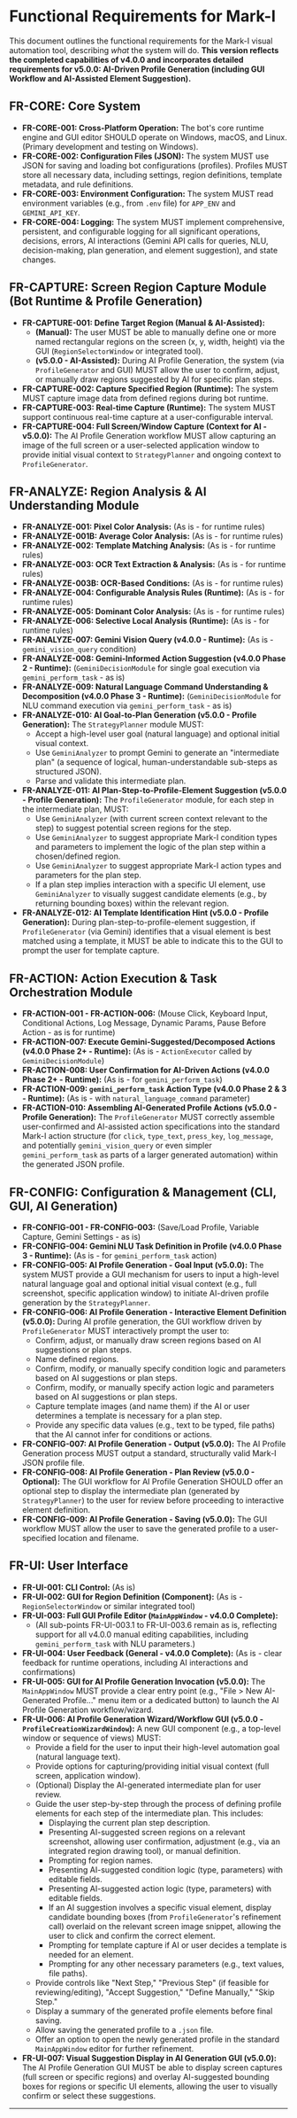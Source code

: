 # Functional Requirements for Mark-I

This document outlines the functional requirements for the Mark-I visual automation tool, describing *what* the system will do.
**This version reflects the completed capabilities of v4.0.0 and incorporates detailed requirements for v5.0.0: AI-Driven Profile Generation (including GUI Workflow and AI-Assisted Element Suggestion).**

## FR-CORE: Core System

*   **FR-CORE-001: Cross-Platform Operation:** The bot's core runtime engine and GUI editor SHOULD operate on Windows, macOS, and Linux. (Primary development and testing on Windows).
*   **FR-CORE-002: Configuration Files (JSON):** The system MUST use JSON for saving and loading bot configurations (profiles). Profiles MUST store all necessary data, including settings, region definitions, template metadata, and rule definitions.
*   **FR-CORE-003: Environment Configuration:** The system MUST read environment variables (e.g., from `.env` file) for `APP_ENV` and `GEMINI_API_KEY`.
*   **FR-CORE-004: Logging:** The system MUST implement comprehensive, persistent, and configurable logging for all significant operations, decisions, errors, AI interactions (Gemini API calls for queries, NLU, decision-making, plan generation, and element suggestion), and state changes.

## FR-CAPTURE: Screen Region Capture Module (Bot Runtime & Profile Generation)

*   **FR-CAPTURE-001: Define Target Region (Manual & AI-Assisted):**
    *   **(Manual):** The user MUST be able to manually define one or more named rectangular regions on the screen (x, y, width, height) via the GUI (`RegionSelectorWindow` or integrated tool).
    *   **(v5.0.0 - AI-Assisted):** During AI Profile Generation, the system (via `ProfileGenerator` and GUI) MUST allow the user to confirm, adjust, or manually draw regions suggested by AI for specific plan steps.
*   **FR-CAPTURE-002: Capture Specified Region (Runtime):** The system MUST capture image data from defined regions during bot runtime.
*   **FR-CAPTURE-003: Real-time Capture (Runtime):** The system MUST support continuous real-time capture at a user-configurable interval.
*   **FR-CAPTURE-004: Full Screen/Window Capture (Context for AI - v5.0.0):** The AI Profile Generation workflow MUST allow capturing an image of the full screen or a user-selected application window to provide initial visual context to `StrategyPlanner` and ongoing context to `ProfileGenerator`.

## FR-ANALYZE: Region Analysis & AI Understanding Module

*   **FR-ANALYZE-001: Pixel Color Analysis:** (As is - for runtime rules)
*   **FR-ANALYZE-001B: Average Color Analysis:** (As is - for runtime rules)
*   **FR-ANALYZE-002: Template Matching Analysis:** (As is - for runtime rules)
*   **FR-ANALYZE-003: OCR Text Extraction & Analysis:** (As is - for runtime rules)
*   **FR-ANALYZE-003B: OCR-Based Conditions:** (As is - for runtime rules)
*   **FR-ANALYZE-004: Configurable Analysis Rules (Runtime):** (As is - for runtime rules)
*   **FR-ANALYZE-005: Dominant Color Analysis:** (As is - for runtime rules)
*   **FR-ANALYZE-006: Selective Local Analysis (Runtime):** (As is - for runtime rules)
*   **FR-ANALYZE-007: Gemini Vision Query (v4.0.0 - Runtime):** (As is - `gemini_vision_query` condition)
*   **FR-ANALYZE-008: Gemini-Informed Action Suggestion (v4.0.0 Phase 2 - Runtime):** (`GeminiDecisionModule` for single goal execution via `gemini_perform_task` - as is)
*   **FR-ANALYZE-009: Natural Language Command Understanding & Decomposition (v4.0.0 Phase 3 - Runtime):** (`GeminiDecisionModule` for NLU command execution via `gemini_perform_task` - as is)
*   **FR-ANALYZE-010: AI Goal-to-Plan Generation (v5.0.0 - Profile Generation):** The `StrategyPlanner` module MUST:
    *   Accept a high-level user goal (natural language) and optional initial visual context.
    *   Use `GeminiAnalyzer` to prompt Gemini to generate an "intermediate plan" (a sequence of logical, human-understandable sub-steps as structured JSON).
    *   Parse and validate this intermediate plan.
*   **FR-ANALYZE-011: AI Plan-Step-to-Profile-Element Suggestion (v5.0.0 - Profile Generation):** The `ProfileGenerator` module, for each step in the intermediate plan, MUST:
    *   Use `GeminiAnalyzer` (with current screen context relevant to the step) to suggest potential screen regions for the step.
    *   Use `GeminiAnalyzer` to suggest appropriate Mark-I condition types and parameters to implement the logic of the plan step within a chosen/defined region.
    *   Use `GeminiAnalyzer` to suggest appropriate Mark-I action types and parameters for the plan step.
    *   If a plan step implies interaction with a specific UI element, use `GeminiAnalyzer` to visually suggest candidate elements (e.g., by returning bounding boxes) within the relevant region.
*   **FR-ANALYZE-012: AI Template Identification Hint (v5.0.0 - Profile Generation):** During plan-step-to-profile-element suggestion, if `ProfileGenerator` (via Gemini) identifies that a visual element is best matched using a template, it MUST be able to indicate this to the GUI to prompt the user for template capture.

## FR-ACTION: Action Execution & Task Orchestration Module

*   **FR-ACTION-001 - FR-ACTION-006:** (Mouse Click, Keyboard Input, Conditional Actions, Log Message, Dynamic Params, Pause Before Action - as is for runtime)
*   **FR-ACTION-007: Execute Gemini-Suggested/Decomposed Actions (v4.0.0 Phase 2+ - Runtime):** (As is - `ActionExecutor` called by `GeminiDecisionModule`)
*   **FR-ACTION-008: User Confirmation for AI-Driven Actions (v4.0.0 Phase 2+ - Runtime):** (As is - for `gemini_perform_task`)
*   **FR-ACTION-009: `gemini_perform_task` Action Type (v4.0.0 Phase 2 & 3 - Runtime):** (As is - with `natural_language_command` parameter)
*   **FR-ACTION-010: Assembling AI-Generated Profile Actions (v5.0.0 - Profile Generation):** The `ProfileGenerator` MUST correctly assemble user-confirmed and AI-assisted action specifications into the standard Mark-I action structure (for `click`, `type_text`, `press_key`, `log_message`, and potentially `gemini_vision_query` or even simpler `gemini_perform_task` as parts of a larger generated automation) within the generated JSON profile.

## FR-CONFIG: Configuration & Management (CLI, GUI, AI Generation)

*   **FR-CONFIG-001 - FR-CONFIG-003:** (Save/Load Profile, Variable Capture, Gemini Settings - as is)
*   **FR-CONFIG-004: Gemini NLU Task Definition in Profile (v4.0.0 Phase 3 - Runtime):** (As is - for `gemini_perform_task` action)
*   **FR-CONFIG-005: AI Profile Generation - Goal Input (v5.0.0):** The system MUST provide a GUI mechanism for users to input a high-level natural language goal and optional initial visual context (e.g., full screenshot, specific application window) to initiate AI-driven profile generation by the `StrategyPlanner`.
*   **FR-CONFIG-006: AI Profile Generation - Interactive Element Definition (v5.0.0):** During AI profile generation, the GUI workflow driven by `ProfileGenerator` MUST interactively prompt the user to:
    *   Confirm, adjust, or manually draw screen regions based on AI suggestions or plan steps.
    *   Name defined regions.
    *   Confirm, modify, or manually specify condition logic and parameters based on AI suggestions or plan steps.
    *   Confirm, modify, or manually specify action logic and parameters based on AI suggestions or plan steps.
    *   Capture template images (and name them) if the AI or user determines a template is necessary for a plan step.
    *   Provide any specific data values (e.g., text to be typed, file paths) that the AI cannot infer for conditions or actions.
*   **FR-CONFIG-007: AI Profile Generation - Output (v5.0.0):** The AI Profile Generation process MUST output a standard, structurally valid Mark-I JSON profile file.
*   **FR-CONFIG-008: AI Profile Generation - Plan Review (v5.0.0 - Optional):** The GUI workflow for AI Profile Generation SHOULD offer an optional step to display the intermediate plan (generated by `StrategyPlanner`) to the user for review before proceeding to interactive element definition.
*   **FR-CONFIG-009: AI Profile Generation - Saving (v5.0.0):** The GUI workflow MUST allow the user to save the generated profile to a user-specified location and filename.

## FR-UI: User Interface

*   **FR-UI-001: CLI Control:** (As is)
*   **FR-UI-002: GUI for Region Definition (Component):** (As is - `RegionSelectorWindow` or similar integrated tool)
*   **FR-UI-003: Full GUI Profile Editor (`MainAppWindow` - v4.0.0 Complete):**
    *   (All sub-points FR-UI-003.1 to FR-UI-003.6 remain as is, reflecting support for all v4.0.0 manual editing capabilities, including `gemini_perform_task` with NLU parameters.)
*   **FR-UI-004: User Feedback (General - v4.0.0 Complete):** (As is - clear feedback for runtime operations, including AI interactions and confirmations)
*   **FR-UI-005: GUI for AI Profile Generation Invocation (v5.0.0):** The `MainAppWindow` MUST provide a clear entry point (e.g., "File > New AI-Generated Profile..." menu item or a dedicated button) to launch the AI Profile Generation workflow/wizard.
*   **FR-UI-006: AI Profile Generation Wizard/Workflow GUI (v5.0.0 - `ProfileCreationWizardWindow`):** A new GUI component (e.g., a top-level window or sequence of views) MUST:
    *   Provide a field for the user to input their high-level automation goal (natural language text).
    *   Provide options for capturing/providing initial visual context (full screen, application window).
    *   (Optional) Display the AI-generated intermediate plan for user review.
    *   Guide the user step-by-step through the process of defining profile elements for each step of the intermediate plan. This includes:
        *   Displaying the current plan step description.
        *   Presenting AI-suggested screen regions on a relevant screenshot, allowing user confirmation, adjustment (e.g., via an integrated region drawing tool), or manual definition.
        *   Prompting for region names.
        *   Presenting AI-suggested condition logic (type, parameters) with editable fields.
        *   Presenting AI-suggested action logic (type, parameters) with editable fields.
        *   If an AI suggestion involves a specific visual element, display candidate bounding boxes (from `ProfileGenerator`'s refinement call) overlaid on the relevant screen image snippet, allowing the user to click and confirm the correct element.
        *   Prompting for template capture if AI or user decides a template is needed for an element.
        *   Prompting for any other necessary parameters (e.g., text values, file paths).
    *   Provide controls like "Next Step," "Previous Step" (if feasible for reviewing/editing), "Accept Suggestion," "Define Manually," "Skip Step."
    *   Display a summary of the generated profile elements before final saving.
    *   Allow saving the generated profile to a `.json` file.
    *   Offer an option to open the newly generated profile in the standard `MainAppWindow` editor for further refinement.
*   **FR-UI-007: Visual Suggestion Display in AI Generation GUI (v5.0.0):** The AI Profile Generation GUI MUST be able to display screen captures (full screen or specific regions) and overlay AI-suggested bounding boxes for regions or specific UI elements, allowing the user to visually confirm or select these suggestions.

---